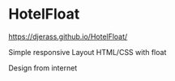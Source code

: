 # HotelFloat
https://djerass.github.io/HotelFloat/

Simple responsive Layout HTML/CSS with float

Design from internet
